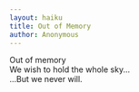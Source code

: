 ```yaml
---
layout: haiku
title: Out of Memory
author: Anonymous
---
```


Out of memory<br>
We wish to hold the whole sky...<br>
...But we never will.<br>
